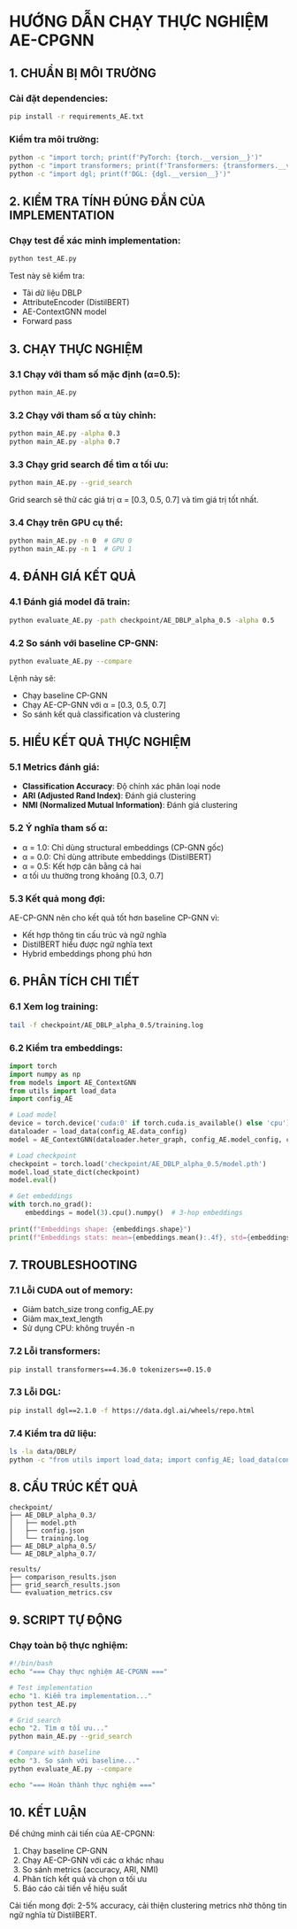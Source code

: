 # HƯỚNG DẪN CHẠY THỰC NGHIỆM AE-CPGNN

## 1. CHUẨN BỊ MÔI TRƯỜNG

### Cài đặt dependencies:
```bash
pip install -r requirements_AE.txt
```

### Kiểm tra môi trường:
```bash
python -c "import torch; print(f'PyTorch: {torch.__version__}')"
python -c "import transformers; print(f'Transformers: {transformers.__version__}')"
python -c "import dgl; print(f'DGL: {dgl.__version__}')"
```

## 2. KIỂM TRA TÍNH ĐÚNG ĐẮN CỦA IMPLEMENTATION

### Chạy test để xác minh implementation:
```bash
python test_AE.py
```

Test này sẽ kiểm tra:
- Tải dữ liệu DBLP
- AttributeEncoder (DistilBERT)
- AE-ContextGNN model
- Forward pass

## 3. CHẠY THỰC NGHIỆM

### 3.1 Chạy với tham số mặc định (α=0.5):
```bash
python main_AE.py
```

### 3.2 Chạy với tham số α tùy chỉnh:
```bash
python main_AE.py -alpha 0.3
python main_AE.py -alpha 0.7
```

### 3.3 Chạy grid search để tìm α tối ưu:
```bash
python main_AE.py --grid_search
```

Grid search sẽ thử các giá trị α = [0.3, 0.5, 0.7] và tìm giá trị tốt nhất.

### 3.4 Chạy trên GPU cụ thể:
```bash
python main_AE.py -n 0  # GPU 0
python main_AE.py -n 1  # GPU 1
```

## 4. ĐÁNH GIÁ KẾT QUẢ

### 4.1 Đánh giá model đã train:
```bash
python evaluate_AE.py -path checkpoint/AE_DBLP_alpha_0.5 -alpha 0.5
```

### 4.2 So sánh với baseline CP-GNN:
```bash
python evaluate_AE.py --compare
```

Lệnh này sẽ:
- Chạy baseline CP-GNN
- Chạy AE-CP-GNN với α = [0.3, 0.5, 0.7]
- So sánh kết quả classification và clustering

## 5. HIỂU KẾT QUẢ THỰC NGHIỆM

### 5.1 Metrics đánh giá:
- **Classification Accuracy**: Độ chính xác phân loại node
- **ARI (Adjusted Rand Index)**: Đánh giá clustering
- **NMI (Normalized Mutual Information)**: Đánh giá clustering

### 5.2 Ý nghĩa tham số α:
- α = 1.0: Chỉ dùng structural embeddings (CP-GNN gốc)
- α = 0.0: Chỉ dùng attribute embeddings (DistilBERT)
- α = 0.5: Kết hợp cân bằng cả hai
- α tối ưu thường trong khoảng [0.3, 0.7]

### 5.3 Kết quả mong đợi:
AE-CP-GNN nên cho kết quả tốt hơn baseline CP-GNN vì:
- Kết hợp thông tin cấu trúc và ngữ nghĩa
- DistilBERT hiểu được ngữ nghĩa text
- Hybrid embeddings phong phú hơn

## 6. PHÂN TÍCH CHI TIẾT

### 6.1 Xem log training:
```bash
tail -f checkpoint/AE_DBLP_alpha_0.5/training.log
```

### 6.2 Kiểm tra embeddings:
```python
import torch
import numpy as np
from models import AE_ContextGNN
from utils import load_data
import config_AE

# Load model
device = torch.device('cuda:0' if torch.cuda.is_available() else 'cpu')
dataloader = load_data(config_AE.data_config)
model = AE_ContextGNN(dataloader.heter_graph, config_AE.model_config, config_AE.data_config)

# Load checkpoint
checkpoint = torch.load('checkpoint/AE_DBLP_alpha_0.5/model.pth')
model.load_state_dict(checkpoint)
model.eval()

# Get embeddings
with torch.no_grad():
    embeddings = model(3).cpu().numpy()  # 3-hop embeddings
    
print(f"Embeddings shape: {embeddings.shape}")
print(f"Embeddings stats: mean={embeddings.mean():.4f}, std={embeddings.std():.4f}")
```

## 7. TROUBLESHOOTING

### 7.1 Lỗi CUDA out of memory:
- Giảm batch_size trong config_AE.py
- Giảm max_text_length
- Sử dụng CPU: không truyền -n

### 7.2 Lỗi transformers:
```bash
pip install transformers==4.36.0 tokenizers==0.15.0
```

### 7.3 Lỗi DGL:
```bash
pip install dgl==2.1.0 -f https://data.dgl.ai/wheels/repo.html
```

### 7.4 Kiểm tra dữ liệu:
```bash
ls -la data/DBLP/
python -c "from utils import load_data; import config_AE; load_data(config_AE.data_config)"
```

## 8. CẤU TRÚC KẾT QUẢ

```
checkpoint/
├── AE_DBLP_alpha_0.3/
│   ├── model.pth
│   ├── config.json
│   └── training.log
├── AE_DBLP_alpha_0.5/
└── AE_DBLP_alpha_0.7/

results/
├── comparison_results.json
├── grid_search_results.json
└── evaluation_metrics.csv
```

## 9. SCRIPT TỰ ĐỘNG

### Chạy toàn bộ thực nghiệm:
```bash
#!/bin/bash
echo "=== Chạy thực nghiệm AE-CPGNN ==="

# Test implementation
echo "1. Kiểm tra implementation..."
python test_AE.py

# Grid search
echo "2. Tìm α tối ưu..."
python main_AE.py --grid_search

# Compare with baseline
echo "3. So sánh với baseline..."
python evaluate_AE.py --compare

echo "=== Hoàn thành thực nghiệm ==="
```

## 10. KẾT LUẬN

Để chứng minh cải tiến của AE-CPGNN:
1. Chạy baseline CP-GNN
2. Chạy AE-CP-GNN với các α khác nhau
3. So sánh metrics (accuracy, ARI, NMI)
4. Phân tích kết quả và chọn α tối ưu
5. Báo cáo cải tiến về hiệu suất

Cải tiến mong đợi: 2-5% accuracy, cải thiện clustering metrics nhờ thông tin ngữ nghĩa từ DistilBERT. 